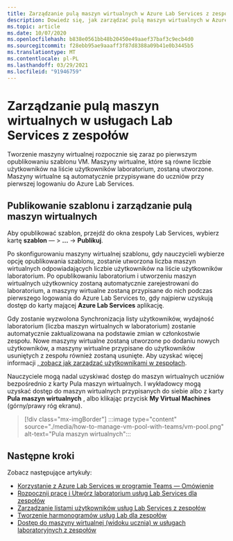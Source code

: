 ```yaml
---
title: Zarządzanie pulą maszyn wirtualnych w Azure Lab Services z zespołów
description: Dowiedz się, jak zarządzać pulą maszyn wirtualnych w Azure Lab Services z zespołów.
ms.topic: article
ms.date: 10/07/2020
ms.openlocfilehash: b838e0561bb48b20450e49aaef37baf3c9ecb4d0
ms.sourcegitcommit: f28ebb95ae9aaaff3f87d8388a09b41e0b3445b5
ms.translationtype: MT
ms.contentlocale: pl-PL
ms.lasthandoff: 03/29/2021
ms.locfileid: "91946759"
---
```

# <a name="manage-a-vm-pool-in-lab-services-from-teams"></a>Zarządzanie pulą maszyn wirtualnych w usługach Lab Services z zespołów

Tworzenie maszyny wirtualnej rozpocznie się zaraz po pierwszym opublikowaniu szablonu VM. Maszyny wirtualne, które są równe liczbie użytkowników na liście użytkowników laboratorium, zostaną utworzone. Maszyny wirtualne są automatycznie przypisywane do uczniów przy pierwszej logowaniu do Azure Lab Services. 

## <a name="publish-a-template-and-manage-a-vm-pool"></a>Publikowanie szablonu i zarządzanie pulą maszyn wirtualnych

Aby opublikować szablon, przejdź do okna zespoły Lab Services, wybierz kartę **szablon** — > **...**  ->  **Publikuj**.

Po skonfigurowaniu maszyny wirtualnej szablonu, gdy nauczycieli wybierze opcję opublikowania szablonu, zostanie utworzona liczba maszyn wirtualnych odpowiadających liczbie użytkowników na liście użytkowników laboratorium. Po opublikowaniu laboratorium i utworzeniu maszyn wirtualnych użytkownicy zostaną automatycznie zarejestrowani do laboratorium, a maszyny wirtualne zostaną przypisane do nich podczas pierwszego logowania do Azure Lab Services to, gdy najpierw uzyskują dostęp do karty mającej **Azure Lab Services** aplikację. 

Gdy zostanie wyzwolona Synchronizacja listy użytkowników, wydajność laboratorium (liczba maszyn wirtualnych w laboratorium) zostanie automatycznie zaktualizowana na podstawie zmian w członkostwie zespołu. Nowe maszyny wirtualne zostaną utworzone po dodaniu nowych użytkowników, a maszyny wirtualne przypisane do użytkowników usuniętych z zespołu również zostaną usunięte. Aby uzyskać więcej informacji [, zobacz jak zarządzać użytkownikami w zespołach](how-to-manage-user-lists-within-teams.md). 

Nauczyciele mogą nadal uzyskiwać dostęp do maszyn wirtualnych uczniów bezpośrednio z karty Pula maszyn wirtualnych. I wykładowcy mogą uzyskać dostęp do maszyn wirtualnych przypisanych do siebie albo z karty **Pula maszyn wirtualnych** , albo klikając przycisk **My Virtual Machines** (górny/prawy róg ekranu). 

> [!div class="mx-imgBorder"]
> :::image type="content" source="./media/how-to-manage-vm-pool-with-teams/vm-pool.png" alt-text="Pula maszyn wirtualnych":::

## <a name="next-steps"></a>Następne kroki

Zobacz następujące artykuły:

- [Korzystanie z Azure Lab Services w programie Teams — Omówienie](lab-services-within-teams-overview.md)
- [Rozpocznij pracę i Utwórz laboratorium usług Lab Services dla zespołów](how-to-get-started-create-lab-within-teams.md)
- [Zarządzanie listami użytkowników usług Lab Services z zespołów](how-to-manage-user-lists-within-teams.md)
- [Tworzenie harmonogramów usług Lab dla zespołów](how-to-create-schedules-within-teams.md)
- [Dostęp do maszyny wirtualnej (widoku ucznia) w usługach laboratoryjnych z zespołów](how-to-access-vm-for-students-within-teams.md)


